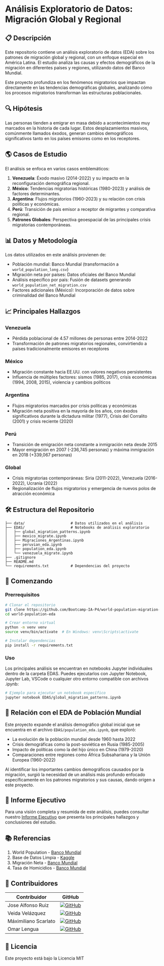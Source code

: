 # Análisis Exploratorio de Datos: Migración Global y Regional

## 📋 Descripción

Este repositorio contiene un análisis exploratorio de datos (EDA) sobre los patrones de migración global y regional, con un enfoque especial en América Latina. El estudio analiza las causas y efectos demográficos de la migración en diferentes países y regiones, utilizando datos del Banco Mundial.

Este proyecto profundiza en los fenómenos migratorios que impactan directamente en las tendencias demográficas globales, analizando cómo los procesos migratorios transforman las estructuras poblacionales.

## 🔍 Hipótesis

Las personas tienden a emigrar en masa debido a acontecimientos muy marcados en la historia de cada lugar. Estos desplazamientos masivos, comúnmente llamados éxodos, generan cambios demográficos significativos tanto en los países emisores como en los receptores.

## 🌎 Casos de Estudio

El análisis se enfoca en varios casos emblemáticos:

1. **Venezuela**: Éxodo masivo (2014-2022) y su impacto en la reconfiguración demográfica regional.
2. **México**: Tendencias migratorias históricas (1980-2023) y análisis de factores determinantes.
3. **Argentina**: Flujos migratorios (1960-2023) y su relación con crisis políticas y económicas.
4. **Perú**: Transición de país emisor a receptor de migrantes y comparativa regional.
5. **Patrones Globales**: Perspectiva geoespacial de las principales crisis migratorias contemporáneas.

## 📊 Datos y Metodología

Los datos utilizados en este análisis provienen de:

- Población mundial: Banco Mundial (transformación a `world_population_long.csv`)
- Migración neta por países: Datos oficiales del Banco Mundial
- Análisis específico por país: Fusión de datasets generando `world_population_net_migration.csv`
- Factores adicionales (México): Incorporación de datos sobre criminalidad del Banco Mundial

## 📈 Principales Hallazgos

### Venezuela
- Pérdida poblacional de 4.57 millones de personas entre 2014-2022
- Transformación de patrones migratorios regionales, convirtiendo a países tradicionalmente emisores en receptores

### México
- Migración constante hacia EE.UU. con valores negativos persistentes
- Influencia de múltiples factores: sismos (1985, 2017), crisis económicas (1994, 2008, 2015), violencia y cambios políticos

### Argentina
- Flujos migratorios marcados por crisis políticas y económicas
- Migración neta positiva en la mayoría de los años, con éxodos significativos durante la dictadura militar (1977), Crisis del Corralito (2001) y crisis reciente (2020)

### Perú
- Transición de emigración neta constante a inmigración neta desde 2015
- Mayor emigración en 2007 (-236,745 personas) y máxima inmigración en 2018 (+339,067 personas)

### Global
- Crisis migratorias contemporáneas: Siria (2011-2022), Venezuela (2016-2022), Ucrania (2022)
- Regionalización de flujos migratorios y emergencia de nuevos polos de atracción económica

## 🛠️ Estructura del Repositorio

```
├── data/                     # Datos utilizados en el análisis
├── EDAS/                     # Notebooks de análisis exploratorio
│   ├── global_migration_patterns.ipynb
│   ├── mexico_migrate.ipynb
│   ├── Migraciones_Argentinas.ipynb
│   ├── peruvian_eda.ipynb
│   ├── population_eda.ipynb
│   └── venezuela_migrate.ipynb
├── .gitignore                
├── README.md                 
└── requirements.txt          # Dependencias del proyecto
```

## 🚀 Comenzando

### Prerrequisitos

```bash
# Clonar el repositorio
git clone https://github.com/Bootcamp-IA-P4/world-population-migration-eda.git
cd world-population-eda

# Crear entorno virtual
python -m venv venv
source venv/bin/activate  # En Windows: venv\Scripts\activate

# Instalar dependencias
pip install -r requirements.txt
```

### Uso

Los principales análisis se encuentran en notebooks Jupyter individuales dentro de la carpeta EDAS. Puedes ejecutarlos con Jupyter Notebook, Jupyter Lab, VSCode o cualquier otro entorno compatible con archivos .ipynb:

```bash
# Ejemplo para ejecutar un notebook específico
jupyter notebook EDAS/global_migration_patterns.ipynb
```

## 🔄 Relación con el EDA de Población Mundial

Este proyecto expande el análisis demográfico global inicial que se encuentra en el archivo `EDAS/population_eda.ipynb`, que exploró:

- La evolución de la población mundial desde 1960 hasta 2022
- Crisis demográficas como la post-soviética en Rusia (1985-2005)
- Impacto de políticas como la del hijo único en China (1979-2020)
- Comparaciones entre regiones como África Subsahariana y la Unión Europea (1960-2022)

Al identificar los importantes cambios demográficos causados por la migración, surgió la necesidad de un análisis más profundo enfocado específicamente en los patrones migratorios y sus causas, dando origen a este proyecto.

## 📑 Informe Ejecutivo

Para una visión completa y resumida de este análisis, puedes consultar nuestro [Informe Ejecutivo](https://github.com/jruizndev/world-population-eda/blob/main/InformeEjecutivo.pdf) que presenta los principales hallazgos y conclusiones del estudio.

## 📚 Referencias

1. World Population - [Banco Mundial](https://data.worldbank.org/indicator/SP.POP.TOTL)
2. Base de Datos Limpia - [Kaggle](https://www.kaggle.com/datasets/ayushparwal2026/country-population-from-1960-to-2022/data)
3. Migración Neta - [Banco Mundial](https://data.worldbank.org/indicator/SM.POP.NETM)
4. Tasa de Homicidios - [Banco Mundial](https://data.worldbank.org/indicator/VC.IHR.PSRC.P5)

## 👥 Contribuidores

| Contribuidor | GitHub |
|--------------|--------|
| Jose Alfonso Ruiz | [![GitHub](https://img.shields.io/badge/GitHub-jruizndev-2ea44f?style=flat&logo=github)](https://github.com/jruizndev) |
| Veida Velázquez | [![GitHub](https://img.shields.io/badge/GitHub-DarthVada36-2ea44f?style=flat&logo=github)](https://github.com/DarthVada36) |
| Máximiliano Scarlato | [![GitHub](https://img.shields.io/badge/GitHub-MaximilianoScarlato-2ea44f?style=flat&logo=github)](https://github.com/MaximilianoScarlato) |
| Omar Lengua | [![GitHub](https://img.shields.io/badge/GitHub-Omarlsant-2ea44f?style=flat&logo=github)](https://github.com/Omarlsant) |

## 📄 Licencia

Este proyecto está bajo la Licencia MIT 
